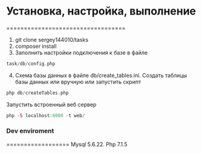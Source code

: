 # Установка, настройка, выполнение
==================================
1. git clone sergey144010/tasks
2. composer install
3. Заполнить настройки подключения к базе в файле
```php
task/db/config.php
```
4. Схема базы данных в файле db/create_tables.ini.
Создать таблицы базы данных или вручную или запустить скрипт
```php
php db/createTables.php
```
Запустить встроенный веб сервер
```php
php -S localhost:8000 -t web/
```
### Dev enviroment
==================
Mysql 5.6.22. Php 7.1.5
